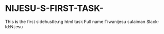 # NIJESU-S-FIRST-TASK-
This is the first sidehustle.ng html task 
Full name:Tiwanijesu sulaiman 
Slack-Id:Nijesu

